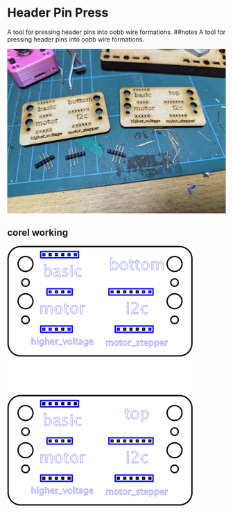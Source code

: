 # Header Pin Press
A tool for pressing header pins into oobb wire formations.
##notes
A tool for pressing header pins into oobb wire formations.  

[![](image_600.jpg)](image.jpg)














## corel working
![](working_600.png) 





